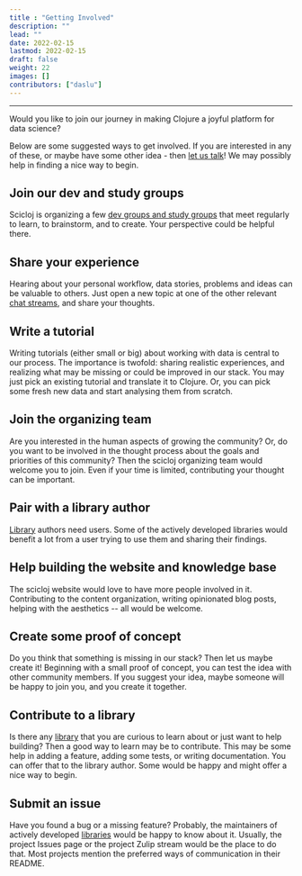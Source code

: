 ```yaml
---
title : "Getting Involved"
description: ""
lead: ""
date: 2022-02-15
lastmod: 2022-02-15
draft: false
weight: 22
images: []
contributors: ["daslu"]
---
```


------------------------------------------------------------------------------------------------------

Would you like to join our journey in making Clojure a joyful platform for data science?


Below are some suggested ways to get involved. If you are interested in any of these, or maybe have some other idea - then [let us talk](../contact)! We may possibly help in finding a nice way to begin.

## Join our dev and study groups
Scicloj is organizing a few [dev groups and study groups](../groups) that meet regularly to learn, to brainstorm, and to create. Your perspective could be helpful there.

## Share your experience
Hearing about your personal workflow, data stories, problems and ideas can be valuable to others. Just open a new topic at one of the other relevant [chat streams](../chat), and share your thoughts.

## Write a tutorial
Writing tutorials (either small or big) about working with data is central to our process. The importance is twofold: sharing realistic experiences, and realizing what may be missing or could be improved in our stack.
You may just pick an existing tutorial and translate it to Clojure. Or, you can pick some fresh new data and start analysing them from scratch.

## Join the organizing team
Are you interested in the human aspects of growing the community? Or, do you want to be involved in the thought process about the goals and priorities of this community? Then the scicloj organizing team would welcome you to join. Even if your time is limited, contributing your thought can be important.

## Pair with a library author
[Library](../../resources/libs) authors need users. Some of the actively developed libraries would benefit a lot from a user trying to use them and sharing their findings.

## Help building the website and knowledge base
The scicloj website would love to have more people involved in it. Contributing to the content organization, writing opinionated blog posts, helping with the aesthetics -- all would be welcome.

## Create some proof of concept
Do you think that something is missing in our stack? Then let us maybe create it! Beginning with a small proof of concept, you can test the idea with other community members. If you suggest your idea, maybe someone will be happy to join you, and you create it together.

## Contribute to a library
Is there any [library](../../resources/libs) that you are curious to learn about or just want to help building? Then a good way to learn may be to contribute. This may be some help in adding a feature, adding some tests, or writing documentation. You can offer that to the library author. Some would be happy and might offer a nice way to begin.

## Submit an issue
Have you found a bug or a missing feature? Probably, the maintainers of actively developed [libraries](../../resources/libs) would be happy to know about it. Usually, the project Issues page or the project Zulip stream would be the place to do that. Most projects mention the preferred ways of communication in their README.
